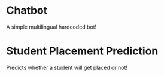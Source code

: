# Chatbot
A simple multilingual hardcoded bot!
# Student Placement Prediction
Predicts whether a student will get placed or not!
